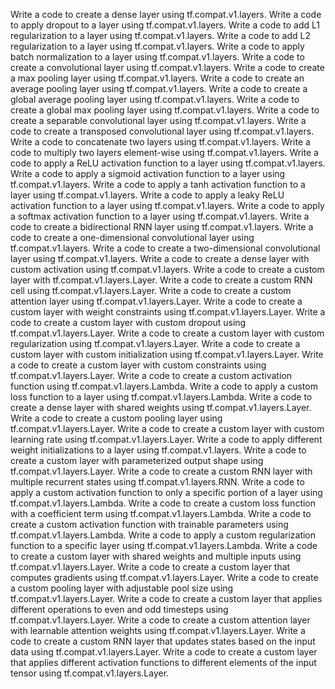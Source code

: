 Write a code to create a dense layer using tf.compat.v1.layers.
Write a code to apply dropout to a layer using tf.compat.v1.layers.
Write a code to add L1 regularization to a layer using tf.compat.v1.layers.
Write a code to add L2 regularization to a layer using tf.compat.v1.layers.
Write a code to apply batch normalization to a layer using tf.compat.v1.layers.
Write a code to create a convolutional layer using tf.compat.v1.layers.
Write a code to create a max pooling layer using tf.compat.v1.layers.
Write a code to create an average pooling layer using tf.compat.v1.layers.
Write a code to create a global average pooling layer using tf.compat.v1.layers.
Write a code to create a global max pooling layer using tf.compat.v1.layers.
Write a code to create a separable convolutional layer using tf.compat.v1.layers.
Write a code to create a transposed convolutional layer using tf.compat.v1.layers.
Write a code to concatenate two layers using tf.compat.v1.layers.
Write a code to multiply two layers element-wise using tf.compat.v1.layers.
Write a code to apply a ReLU activation function to a layer using tf.compat.v1.layers.
Write a code to apply a sigmoid activation function to a layer using tf.compat.v1.layers.
Write a code to apply a tanh activation function to a layer using tf.compat.v1.layers.
Write a code to apply a leaky ReLU activation function to a layer using tf.compat.v1.layers.
Write a code to apply a softmax activation function to a layer using tf.compat.v1.layers.
Write a code to create a bidirectional RNN layer using tf.compat.v1.layers.
Write a code to create a one-dimensional convolutional layer using tf.compat.v1.layers.
Write a code to create a two-dimensional convolutional layer using tf.compat.v1.layers.
Write a code to create a dense layer with custom activation using tf.compat.v1.layers.
Write a code to create a custom layer with tf.compat.v1.layers.Layer.
Write a code to create a custom RNN cell using tf.compat.v1.layers.Layer.
Write a code to create a custom attention layer using tf.compat.v1.layers.Layer.
Write a code to create a custom layer with weight constraints using tf.compat.v1.layers.Layer.
Write a code to create a custom layer with custom dropout using tf.compat.v1.layers.Layer.
Write a code to create a custom layer with custom regularization using tf.compat.v1.layers.Layer.
Write a code to create a custom layer with custom initialization using tf.compat.v1.layers.Layer.
Write a code to create a custom layer with custom constraints using tf.compat.v1.layers.Layer.
Write a code to create a custom activation function using tf.compat.v1.layers.Lambda.
Write a code to apply a custom loss function to a layer using tf.compat.v1.layers.Lambda.
Write a code to create a dense layer with shared weights using tf.compat.v1.layers.Layer.
Write a code to create a custom pooling layer using tf.compat.v1.layers.Layer.
Write a code to create a custom layer with custom learning rate using tf.compat.v1.layers.Layer.
Write a code to apply different weight initializations to a layer using tf.compat.v1.layers.
Write a code to create a custom layer with parameterized output shape using tf.compat.v1.layers.Layer.
Write a code to create a custom RNN layer with multiple recurrent states using tf.compat.v1.layers.RNN.
Write a code to apply a custom activation function to only a specific portion of a layer using tf.compat.v1.layers.Lambda.
Write a code to create a custom loss function with a coefficient term using tf.compat.v1.layers.Lambda.
Write a code to create a custom activation function with trainable parameters using tf.compat.v1.layers.Lambda.
Write a code to apply a custom regularization function to a specific layer using tf.compat.v1.layers.Lambda.
Write a code to create a custom layer with shared weights and multiple inputs using tf.compat.v1.layers.Layer.
Write a code to create a custom layer that computes gradients using tf.compat.v1.layers.Layer.
Write a code to create a custom pooling layer with adjustable pool size using tf.compat.v1.layers.Layer.
Write a code to create a custom layer that applies different operations to even and odd timesteps using tf.compat.v1.layers.Layer.
Write a code to create a custom attention layer with learnable attention weights using tf.compat.v1.layers.Layer.
Write a code to create a custom RNN layer that updates states based on the input data using tf.compat.v1.layers.Layer.
Write a code to create a custom layer that applies different activation functions to different elements of the input tensor using tf.compat.v1.layers.Layer.
